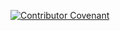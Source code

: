 [![Contributor Covenant](https://img.shields.io/badge/Contributor%20Covenant-v1.4%20adopted-ff69b4.svg)](CODE_OF_CONDUCT.md)
